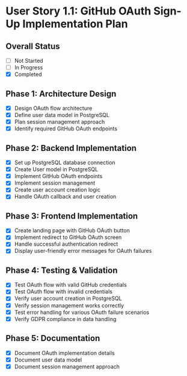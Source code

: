# User Story 1.1: GitHub OAuth Sign-Up Implementation Plan

## Overall Status
- [ ] Not Started
- [ ] In Progress
- [x] Completed

## Phase 1: Architecture Design
- [x] Design OAuth flow architecture
- [x] Define user data model in PostgreSQL
- [x] Plan session management approach
- [x] Identify required GitHub OAuth endpoints

## Phase 2: Backend Implementation
- [x] Set up PostgreSQL database connection
- [x] Create User model in PostgreSQL
- [x] Implement GitHub OAuth endpoints
- [x] Implement session management
- [x] Create user account creation logic
- [x] Handle OAuth callback and user creation

## Phase 3: Frontend Implementation
- [x] Create landing page with GitHub OAuth button
- [x] Implement redirect to GitHub OAuth screen
- [x] Handle successful authentication redirect
- [x] Display user-friendly error messages for OAuth failures

## Phase 4: Testing & Validation
- [x] Test OAuth flow with valid GitHub credentials
- [x] Test OAuth flow with invalid credentials
- [x] Verify user account creation in PostgreSQL
- [x] Verify session management works correctly
- [x] Test error handling for various OAuth failure scenarios
- [x] Verify GDPR compliance in data handling

## Phase 5: Documentation
- [x] Document OAuth implementation details
- [x] Document user data model
- [x] Document session management approach